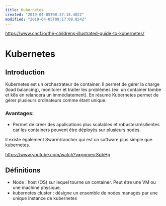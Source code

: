 ```yaml
---
title: Kubernetes
created: "2019-04-05T08:37:18.402Z"
modified: "2019-04-05T09:17:08.854Z"
---
```


https://www.cncf.io/the-childrens-illustrated-guide-to-kubernetes/

# Kubernetes

## Introduction

Kubernetes est un orchestrateur de container.
Il permet de gérer la charge (load balancing), monitorer et traiter les problèmes (ex: un container tombe et k8s en relancera un immédiatement).
En résumé Kubernetes permet de gérer plusieurs ordinateurs comme étant unique.

### Avantages:

- Permet de créer des applications plus scalables et robustes/résilientes car les containers peuvent être déployés sur plusieurs nodes.

Il existe également Swarm/rancher qui est un software plus simple que kubernetes.

https://www.youtube.com/watch?v=gpmerrSpbHg

## Définitions

- Node : host (OS) sur lequel tourne un container. Peut être une VM ou une machine physique.
- kubernetes cluster : désigne un ensemble de nodes managés par une unique instance de kubernetes
